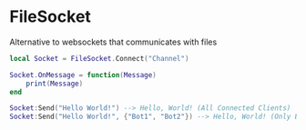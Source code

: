 # FileSocket
Alternative to websockets that communicates with files

```lua
local Socket = FileSocket.Connect("Channel")

Socket.OnMessage = function(Message)
    print(Message)
end

Socket:Send("Hello World!") --> Hello, World! (All Connected Clients)
Socket:Send("Hello World!", {"Bot1", "Bot2"}) --> Hello, World! (Only Bot1 and Bot2's clients)
```
